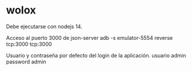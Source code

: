 # wolox
Debe ejecutarse con nodejs 14.

Acceso al puerto 3000 de json-server
adb -s emulator-5554 reverse tcp:3000 tcp:3000


Usuario y contraseña por defecto del login de la aplicación.
usuario admin
password admin
